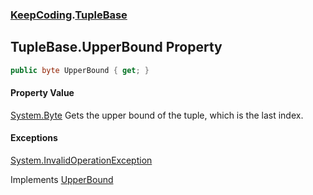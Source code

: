 ### [KeepCoding](KeepCoding.md 'KeepCoding').[TupleBase](KeepCoding_TupleBase.md 'KeepCoding.TupleBase')
## TupleBase.UpperBound Property
```csharp
public byte UpperBound { get; }
```
#### Property Value
[System.Byte](https://docs.microsoft.com/en-us/dotnet/api/System.Byte 'System.Byte')
Gets the upper bound of the tuple, which is the last index.  
#### Exceptions
[System.InvalidOperationException](https://docs.microsoft.com/en-us/dotnet/api/System.InvalidOperationException 'System.InvalidOperationException')  

Implements [UpperBound](KeepCoding_ITuple_UpperBound.md 'KeepCoding.ITuple.UpperBound')  
